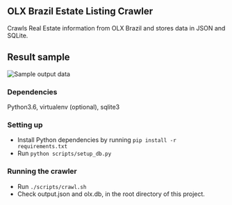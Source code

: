 ## OLX Brazil Estate Listing Crawler
Crawls Real Estate information from OLX Brazil and stores data in JSON and SQLite.

## Result sample
![Sample output data](https://i.imgur.com/qxuFo0m.jpg)

### Dependencies
Python3.6, virtualenv (optional), sqlite3

### Setting up
- Install Python dependencies by running `pip install -r requirements.txt`
- Run `python scripts/setup_db.py`
### Running the crawler
- Run `./scripts/crawl.sh`
- Check output.json and olx.db, in the root directory of this project.
